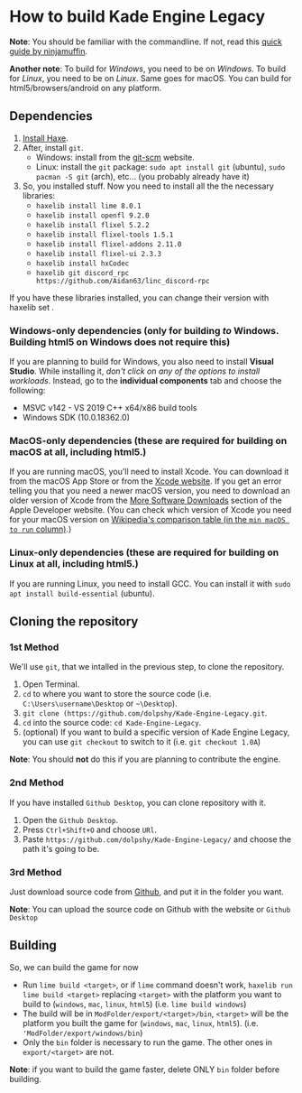 ﻿# How to build Kade Engine Legacy

**Note**: You should be familiar with the commandline. If not, read this [quick guide by ninjamuffin](https://ninjamuffin99.newgrounds.com/news/post/1090480).

**Another note**: To build for *Windows*, you need to be on *Windows*. To build for *Linux*, you need to be on *Linux*. Same goes for macOS. You can build for html5/browsers/android on any platform.

## Dependencies
 1. [Install Haxe](https://haxe.org/download/).
 2. After, install `git`.
	 - Windows: install from the [git-scm](https://git-scm.com/downloads) website.
	 - Linux: install the `git` package: `sudo apt install git` (ubuntu), `sudo pacman -S git` (arch), etc... (you probably already have it)
 3. So, you installed stuff. Now you need to install all the the necessary libraries:
	 - `haxelib install lime 8.0.1`
	 - `haxelib install openfl 9.2.0`
	 - `haxelib install flixel 5.2.2`
	 - `haxelib install flixel-tools 1.5.1`
	 - `haxelib install flixel-addons 2.11.0`
	 - `haxelib install flixel-ui 2.3.3`
	 - `haxelib install hxCodec`
	 - `haxelib git discord_rpc https://github.com/Aidan63/linc_discord-rpc`

If you have these libraries installed, you can change their version with haxelib set <library> <version>.

### Windows-only dependencies (only for building *to* Windows. Building html5 on Windows does not require this)
If you are planning to build for Windows, you also need to install **Visual Studio**.
While installing it, *don't click on any of the options to install workloads*. Instead, go to the **individual components** tab and choose the following:
-   MSVC v142 - VS 2019 C++ x64/x86 build tools
-   Windows SDK (10.0.18362.0)

### MacOS-only dependencies (these are required for building on macOS at all, including html5.)
If you are running macOS, you'll need to install Xcode. You can download it from the macOS App Store or from the [Xcode website](https://developer.apple.com/xcode/).
If you get an error telling you that you need a newer macOS version, you need to download an older version of Xcode from the [More Software Downloads](https://developer.apple.com/download/more/) section of the Apple Developer website. (You can check which version of Xcode you need for your macOS version on [Wikipedia's comparison table (in the `min macOS to run` column)](https://en.wikipedia.org/wiki/Xcode#Version_comparison_table).)

### Linux-only dependencies (these are required for building on Linux at all, including html5.)
If you are running Linux, you need to install GCC. You can install it with `sudo apt install build-essential` (ubuntu).

## Cloning the repository

### 1st Method
We'll use `git`, that we intalled in the previous step, to clone the repository.
1. Open Terminal.
2. `cd` to where you want to store the source code (i.e. `C:\Users\username\Desktop` or `~\Desktop`).
3. `git clone (https://github.com/dolpshy/Kade-Engine-Legacy.git`.
4. `cd` into the source code: `cd Kade-Engine-Legacy`.
5. (optional) If you want to build a specific version of Kade Engine Legacy, you can use `git checkout` to switch to it (i.e. `git checkout 1.0A`)

**Note**: You should **not** do this if you are planning to contribute the engine.

### 2nd Method
If you have installed `Github Desktop`, you can clone repository with it.
1. Open the `Github Desktop`.
2. Press `Ctrl+Shift+O` and choose `URl`.
3. Paste `https://github.com/dolpshy/Kade-Engine-Legacy/` and choose the path it's going to be.

### 3rd Method
Just download source code from [Github](https://github.com/dolpshy/Kade-Engine-Legacy/), and put it in the folder you want.

**Note**: You can upload the source code on Github with the website or `Github Desktop`

## Building
So, we can build the game for now

- Run `lime build <target>`, or if `lime` command doesn't work, `haxelib run lime build <target>` replacing `<target>` with the platform you want to build to (`windows`, `mac`, `linux`, `html5`) (i.e. `lime build windows`)
- The build will be in `ModFolder/export/<target>/bin`, `<target>` will be the platform you built the game for (`windows`, `mac`, `linux`, `html5`). (i.e. `'ModFolder/export/windows/bin`)
- Only the `bin` folder is necessary to run the game. The other ones in `export/<target>` are not.

**Note**: if you want to build the game faster, delete ONLY `bin` folder before building.

